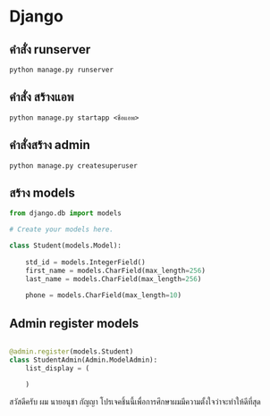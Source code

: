 # Django

## คำสั่ง runserver 
    python manage.py runserver 

## คำสั่ง สร้างแอพ
    python manage.py startapp <ชื่อแอพ>

## คำสั่งสร้าง admin 
    python manage.py createsuperuser


## สร้าง models



```python
from django.db import models

# Create your models here.

class Student(models.Model):
    
    std_id = models.IntegerField()
    first_name = models.CharField(max_length=256)
    last_name = models.CharField(max_length=256)
    
    phone = models.CharField(max_length=10)

```

## Admin register models
```python

@admin.register(models.Student)
class StudentAdmin(Admin.ModelAdmin):
    list_display = (

    )


```
สวัสดีครับ ผม นายอนุชา กัญญา โปรเจคชิ้นนี้เพื่อการศึกษาผมมีความตั้งใจว่าจะทำให้ดีที่สุด